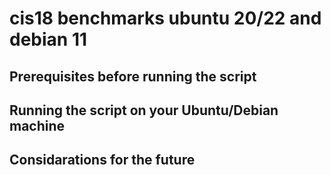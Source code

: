 # cis18 benchmarks ubuntu 20/22 and debian 11

## Prerequisites before running the script

## Running the script on your Ubuntu/Debian machine

## Considarations for the future
